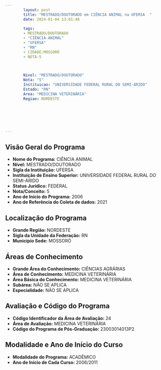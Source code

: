 ```yaml
---
        layout: post
        title: "MESTRADO/DOUTORADO em CIÊNCIA ANIMAL na UFERSA  "
        date: 2024-01-04 13:01:48
     
        tags:
        - MESTRADO/DOUTORADO
        - "CIÊNCIA-ANIMAL"
        - "UFERSA"
        - "RN"
        - CIDADE:MOSSORÓ
        - NOTA:5
        
       

        Nivel: "MESTRADO/DOUTORADO"
        Nota: "5"
        Instituicao: "UNIVERSIDADE FEDERAL RURAL DO SEMI-ÁRIDO"
        Estado: "RN"
        Area: "MEDICINA VETERINÁRIA"
        Regiao: NORDESTE
        
        
        
        
        
        
---
```

## Visão Geral do Programa
- **Nome do Programa:** CIÊNCIA ANIMAL
- **Nível:** MESTRADO/DOUTORADO
- **Sigla da Instituição:** UFERSA
- **Instituição de Ensino Superior:** UNIVERSIDADE FEDERAL RURAL DO SEMI-ÁRIDO
- **Status Jurídico:** FEDERAL
- **Nota/Conceito:** 5
- **Ano de Início do Programa:** 2006
- **Ano de Referência do Coleta de dados:** 2021

## Localização do Programa
- **Grande Região:** NORDESTE
- **Sigla da Unidade da Federação:** RN
- **Município Sede:** MOSSORÓ

## Áreas de Conhecimento
- **Grande Área do Conhecimento:** CIÊNCIAS AGRÁRIAS
- **Área de Conhecimento:** MEDICINA VETERINÁRIA
- **Área Básica do Conhecimento:** MEDICINA VETERINÁRIA
- **Subárea:** NÃO SE APLICA
- **Especialidade:** NÃO SE APLICA

## Avaliação e Código do Programa
- **Código Identificador da Área de Avaliação:** 24
- **Área de Avaliação:** MEDICINA VETERINÁRIA
- **Código do Programa de Pós-Graduação:** 23003014013P2


## Modalidade e Ano de Início do Curso
- **Modalidade do Programa:** ACADÊMICO
- **Ano de Início de Cada Curso:** 2006/2011
